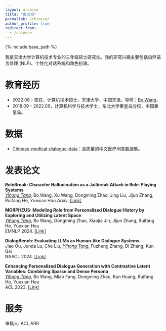 ```yaml
---
layout: archive
title: "唐义鸿"
permalink: /chinese/
author_profile: true
redirect_from:
  - /chinese
---
```


{% include base_path %}


<!-- ## About Me -->
我是天津大学计算机技术专业的三年级硕士研究生。我的研究兴趣主要包括自然语言处理 (NLP)、个性化对话系统和角色扮演。

# 教育经历
- 2022.06 - 现在，计算机技术硕士，天津大学，中国天津。导师：[Bo Wang](https://cic.tju.edu.cn/faculty/wangbo/index.htm)。
- 2018.09 - 2022.06，计算机科学与技术学士，东北大学秦皇岛分校，中国秦皇岛。

# 数据
- [Chinese-medical-dialogue-data](https://github.com/Toyhom/Chinese-medical-dialogue-data)：高质量的中文医疗问答数据集。

# 发表论文
**RoleBreak: Character Hallucination as a Jailbreak Attack in Role-Playing Systems**  
*<ins>Yihong Tang</ins>*, Bo Wang, Xu Wang, Dongming Zhao, Jing Liu, Jijun Zhang, Ruifang He, Yuexian Hou
Arxiv. [[Link]](https://arxiv.org/pdf/2409.16727v1.pdf)

**MORPHEUS: Modeling Role from Personalized Dialogue History by Exploring and Utilizing Latent Space**  
*<ins>Yihong Tang</ins>*, Bo Wang, Dongming Zhao, Xiaojia Jin, Jijun Zhang, Ruifang He, Yuexian Hou  
EMNLP 2024. [[Link]](https://arxiv.org/pdf/2407.02345.pdf)

**DialogBench: Evaluating LLMs as Human-like Dialogue Systems**  
Jiao Ou, Junda Lu, Che Liu, *<ins>Yihong Tang</ins>*, Fuzheng Zhang, Di Zhang, Kun Gai  
NAACL 2024. [[Link]](https://aclanthology.org/2024.naacl-long.341)

**Enhancing Personalized Dialogue Generation with Contrastive Latent Variables: Combining Sparse and Dense Persona**  
*<ins>Yihong Tang</ins>*, Bo Wang, Miao Fang, Dongming Zhao, Kun Huang, Ruifang He, Yuexian Hou  
ACL 2023. [[Link]](https://aclanthology.org/2023.acl-long.299)


# 服务
审稿人: ACL ARR


